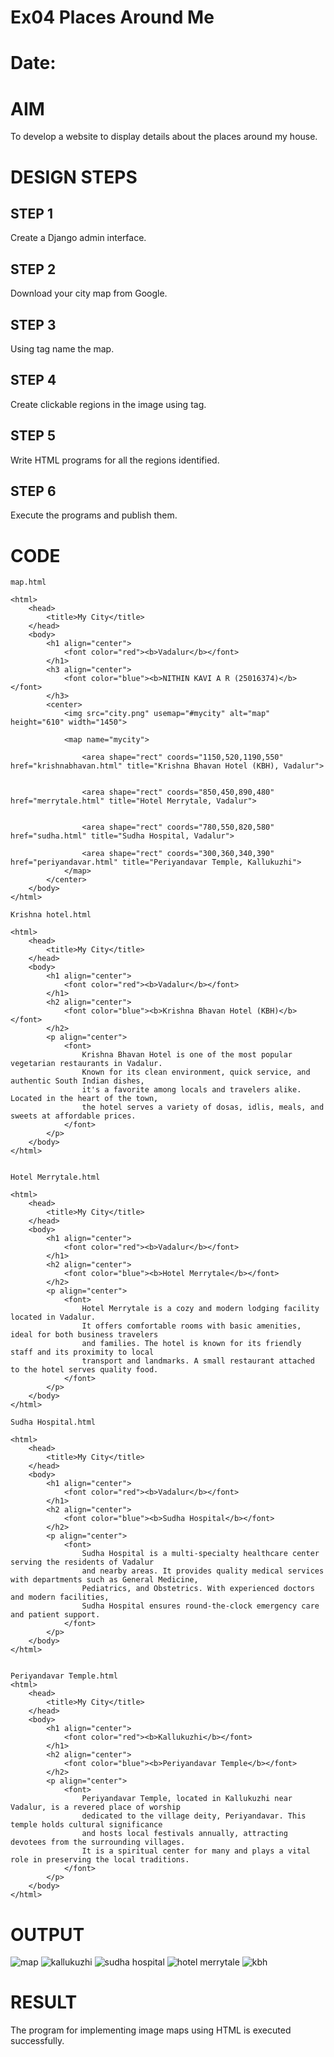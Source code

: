 # Ex04 Places Around Me
# Date:
# AIM
To develop a website to display details about the places around my house.

# DESIGN STEPS
## STEP 1
Create a Django admin interface.

## STEP 2
Download your city map from Google.

## STEP 3
Using <map> tag name the map.

## STEP 4
Create clickable regions in the image using <area> tag.

## STEP 5
Write HTML programs for all the regions identified.

## STEP 6
Execute the programs and publish them.

# CODE
```
map.html

<html>
    <head>
        <title>My City</title>
    </head>
    <body>
        <h1 align="center">
            <font color="red"><b>Vadalur</b></font>
        </h1>
        <h3 align="center">
            <font color="blue"><b>NITHIN KAVI A R (25016374)</b></font>
        </h3>
        <center>
            <img src="city.png" usemap="#mycity" alt="map" height="610" width="1450">
            
            <map name="mycity">
                
                <area shape="rect" coords="1150,520,1190,550" href="krishnabhavan.html" title="Krishna Bhavan Hotel (KBH), Vadalur">

                
                <area shape="rect" coords="850,450,890,480" href="merrytale.html" title="Hotel Merrytale, Vadalur">

                
                <area shape="rect" coords="780,550,820,580" href="sudha.html" title="Sudha Hospital, Vadalur">

                <area shape="rect" coords="300,360,340,390" href="periyandavar.html" title="Periyandavar Temple, Kallukuzhi">
            </map>
        </center>
    </body>
</html>

Krishna hotel.html

<html>
    <head>
        <title>My City</title>
    </head>
    <body>
        <h1 align="center">
            <font color="red"><b>Vadalur</b></font>
        </h1>
        <h2 align="center">
            <font color="blue"><b>Krishna Bhavan Hotel (KBH)</b></font>
        </h2>
        <p align="center">
            <font>
                Krishna Bhavan Hotel is one of the most popular vegetarian restaurants in Vadalur. 
                Known for its clean environment, quick service, and authentic South Indian dishes, 
                it's a favorite among locals and travelers alike. Located in the heart of the town, 
                the hotel serves a variety of dosas, idlis, meals, and sweets at affordable prices.
            </font>
        </p>
    </body>
</html>


Hotel Merrytale.html

<html>
    <head>
        <title>My City</title>
    </head>
    <body>
        <h1 align="center">
            <font color="red"><b>Vadalur</b></font>
        </h1>
        <h2 align="center">
            <font color="blue"><b>Hotel Merrytale</b></font>
        </h2>
        <p align="center">
            <font>
                Hotel Merrytale is a cozy and modern lodging facility located in Vadalur. 
                It offers comfortable rooms with basic amenities, ideal for both business travelers 
                and families. The hotel is known for its friendly staff and its proximity to local 
                transport and landmarks. A small restaurant attached to the hotel serves quality food.
            </font>
        </p>
    </body>
</html>

Sudha Hospital.html

<html>
    <head>
        <title>My City</title>
    </head>
    <body>
        <h1 align="center">
            <font color="red"><b>Vadalur</b></font>
        </h1>
        <h2 align="center">
            <font color="blue"><b>Sudha Hospital</b></font>
        </h2>
        <p align="center">
            <font>
                Sudha Hospital is a multi-specialty healthcare center serving the residents of Vadalur 
                and nearby areas. It provides quality medical services with departments such as General Medicine, 
                Pediatrics, and Obstetrics. With experienced doctors and modern facilities, 
                Sudha Hospital ensures round-the-clock emergency care and patient support.
            </font>
        </p>
    </body>
</html>


Periyandavar Temple.html
<html>
    <head>
        <title>My City</title>
    </head>
    <body>
        <h1 align="center">
            <font color="red"><b>Kallukuzhi</b></font>
        </h1>
        <h2 align="center">
            <font color="blue"><b>Periyandavar Temple</b></font>
        </h2>
        <p align="center">
            <font>
                Periyandavar Temple, located in Kallukuzhi near Vadalur, is a revered place of worship 
                dedicated to the village deity, Periyandavar. This temple holds cultural significance 
                and hosts local festivals annually, attracting devotees from the surrounding villages. 
                It is a spiritual center for many and plays a vital role in preserving the local traditions.
            </font>
        </p>
    </body>
</html>
```
# OUTPUT

![map](https://github.com/user-attachments/assets/4071306d-e597-4835-abea-c47b35bc9c28)
![kallukuzhi](https://github.com/user-attachments/assets/96a822e0-234e-4d23-9145-9c320fc6da7d)
![sudha hospital](https://github.com/user-attachments/assets/320f6af2-8272-4d00-bf5f-def1e8ba466c)
![hotel merrytale](https://github.com/user-attachments/assets/2c1e8f26-689c-4c55-a1f5-d884921249a8)
![kbh](https://github.com/user-attachments/assets/658d1db9-8a5c-4c84-942b-f36288b0d59d)



# RESULT
The program for implementing image maps using HTML is executed successfully.
